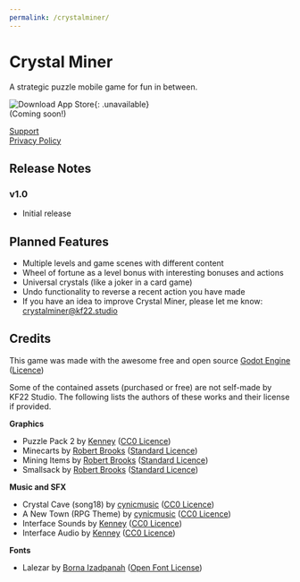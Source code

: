 ```yaml
---
permalink: /crystalminer/
---
```


# Crystal Miner

A strategic puzzle mobile game for fun in between.

![Download App Store](/assets/img/app-store.svg){: .unavailable}  
(Coming soon!)

[Support](mailto:crystalminer@kf22.studio)  
[Privacy Policy](/crystalminer-privacy-policy.md)

## Release Notes

### v1.0

- Initial release

## Planned Features

- Multiple levels and game scenes with different content
- Wheel of fortune as a level bonus with interesting bonuses and actions
- Universal crystals (like a joker in a card game)
- Undo functionality to reverse a recent action you have made
- If you have an idea to improve Crystal Miner, please let me know: [crystalminer@kf22.studio](mailto:crystalminer@kf22.studio)

## Credits

This game was made with the awesome free and open source [Godot Engine](https://godotengine.org) ([Licence](https://godotengine.org/license))

Some of the contained assets (purchased or free) are not self-made by KF22 Studio. The following lists the authors of these works and their license if provided.

**Graphics**

- Puzzle Pack 2 by [Kenney](https://kenney.nl) ([CC0 Licence](http://creativecommons.org/publicdomain/zero/1.0/))
- Minecarts by [Robert Brooks](https://www.gamedeveloperstudio.com) ([Standard Licence](https://www.gamedeveloperstudio.com/license.php))
- Mining Items by [Robert Brooks](https://www.gamedeveloperstudio.com) ([Standard Licence](https://www.gamedeveloperstudio.com/license.php))
- Smallsack by [Robert Brooks](https://www.gamedeveloperstudio.com) ([Standard Licence](https://www.gamedeveloperstudio.com/license.php))

**Music and SFX**

- Crystal Cave (song18) by [cynicmusic](https://opengameart.org/users/cynicmusic) ([CC0 Licence](http://creativecommons.org/publicdomain/zero/1.0/))
- A New Town (RPG Theme) by [cynicmusic](https://opengameart.org/users/cynicmusic) ([CC0 Licence](http://creativecommons.org/publicdomain/zero/1.0/))
- Interface Sounds by [Kenney](https://kenney.nl) ([CC0 Licence](http://creativecommons.org/publicdomain/zero/1.0/))
- Interface Audio by [Kenney](https://kenney.nl) ([CC0 Licence](http://creativecommons.org/publicdomain/zero/1.0/))

**Fonts**

- Lalezar by [Borna Izadpanah](www.borna.design) ([Open Font License](http://scripts.sil.org/OFL))
